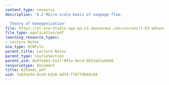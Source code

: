 ```yaml
---
content_type: resource
description: '6.2 Micro-scale basis of seepage flow,

  Theory of homogenization'
file: https://ol-ocw-studio-app-qa.s3.amazonaws.com/courses/1-63-advanced-fluid-dynamics-of-the-environment-fall-2002/7ab33e546ce962e64d74f76779b88c68_62homoL.pdf
file_type: application/pdf
learning_resource_types:
- Lecture Notes
ocw_type: OCWFile
parent_title: Lecture Notes
parent_type: CourseSection
parent_uid: 8e97ad61-5a17-09fa-6ecd-9633ab2ab9d9
resourcetype: Document
title: 62homoL.pdf
uid: 7ab33e54-6ce9-62e6-4d74-f76779b88c68
---
```

